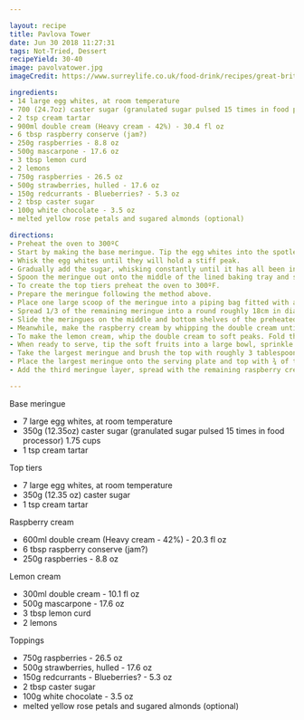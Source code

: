 ```yaml
---

layout: recipe
title: Pavlova Tower
date: Jun 30 2018 11:27:31
tags: Not-Tried, Dessert
recipeYield: 30-40
image: pavolvatower.jpg
imageCredit: https://www.surreylife.co.uk/food-drink/recipes/great-british-bake-off-winner-jo-wheatley-s-perfect-pavlova-tower-for-special-occasions-1-4172304

ingredients:
- 14 large egg whites, at room temperature
- 700 (24.7oz) caster sugar (granulated sugar pulsed 15 times in food processor) 3.5 cups
- 2 tsp cream tartar
- 900ml double cream (Heavy cream - 42%) - 30.4 fl oz
- 6 tbsp raspberry conserve (jam?)
- 250g raspberries - 8.8 oz
- 500g mascarpone - 17.6 oz
- 3 tbsp lemon curd
- 2 lemons
- 750g raspberries - 26.5 oz
- 500g strawberries, hulled - 17.6 oz
- 150g redcurrants - Blueberries? - 5.3 oz
- 2 tbsp caster sugar
- 100g white chocolate - 3.5 oz
- melted yellow rose petals and sugared almonds (optional)

directions:
- Preheat the oven to 300ºC
- Start by making the base meringue. Tip the egg whites into the spotlessly clean, dry bowl of a free-standing mixer fitted with a whisk attachment.
- Whisk the egg whites until they will hold a stiff peak.
- Gradually add the sugar, whisking constantly until it has all been incorporated and the meringue is thick and glossy. Add the cream of tartar and give a final quick whisk to thoroughly combine.
- Spoon the meringue out onto the middle of the lined baking tray and spread into a round, approximately 30cm in diameter and using a palette knife to create elegant swirls on the side of the pavlova. Slide the baking tray onto the middle shelf of the preheated oven, immediately turn the temperature down to 200ºF and bake for 3 and ½ hours until the meringue is pale and crisp. Turn off the oven and leave the meringue inside to cool completely.
- To create the top tiers preheat the oven to 300ºF.
- Prepare the meringue following the method above.
- Place one large scoop of the meringue into a piping bag fitted with an open-star nozzle and pipe a large kiss/swirl, about 5cm in diameter on one side of one of the prepared baking trays. This swirl/kiss will be the final layer of the finished pavlova tower.
- Spread 1/3 of the remaining meringue into a round roughly 18cm in diameter onto the same baking sheet as the kiss. Spoon the remaining meringue onto another lined baking tray into another round roughly 25cm in diameter.
- Slide the meringues on the middle and bottom shelves of the preheated oven, immediately turn the temperature down to 200ºF and bake for 3 hours until the meringue is pale and crisp. Turn the oven off and leave the meringues to cool completely inside the oven.
- Meanwhile, make the raspberry cream by whipping the double cream until it will hold a soft peak. Stir through the raspberry conserve and tumble in the raspberries. Cover with cling film and chill in the fridge until needed.
- To make the lemon cream, whip the double cream to soft peaks. Fold through the mascarpone and lemon curd. Zest the lemons into long strands and fold through the cream. Cover with cling film and chill in the fridge until needed.
- When ready to serve, tip the soft fruits into a large bowl, sprinkle with the sugar and toss gently to combine.
- Take the largest meringue and brush the top with roughly 3 tablespoons of the melted white chocolate to create a seal. Repeat with the other two meringue layers and leave to set and the chocolate to harden.
- Place the largest meringue onto the serving plate and top with ¾ of the raspberry cream and ⅓ of the macerated soft fruits. Top with the second meringue layer, spoon over the lemon cream and another ⅓ of the soft fruits.
- Add the third meringue layer, spread with the remaining raspberry cream and soft fruits. Finally place the meringue kiss on top and decorate with rose petals or/and sugared almonds.

---
```


Base meringue

- 7 large egg whites, at room temperature
- 350g (12.35oz) caster sugar (granulated sugar pulsed 15 times in food processor) 1.75 cups
- 1 tsp cream tartar

Top tiers

- 7 large egg whites, at room temperature
- 350g (12.35 oz) caster sugar
- 1 tsp cream tartar

Raspberry cream

- 600ml double cream (Heavy cream - 42%) - 20.3 fl oz
- 6 tbsp raspberry conserve (jam?)
- 250g raspberries - 8.8 oz

Lemon cream

- 300ml double cream - 10.1 fl oz
- 500g mascarpone - 17.6 oz
- 3 tbsp lemon curd
- 2 lemons

Toppings

- 750g raspberries - 26.5 oz
- 500g strawberries, hulled - 17.6 oz
- 150g redcurrants - Blueberries? - 5.3 oz
- 2 tbsp caster sugar
- 100g white chocolate - 3.5 oz
- melted yellow rose petals and sugared almonds (optional)
